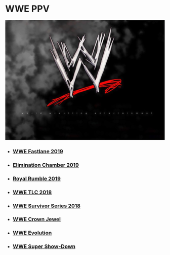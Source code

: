 # WWE PPV

![](logo.jpg)

- ### [WWE Fastlane 2019](2019/WWE-Fastlane-2019/readme.md)

- ### [Elimination Chamber 2019](2019/WWE-Elimination-Chamber-2019/readme.md)

- ### [Royal Rumble 2019](2019/WWE-Royal-Rumble-2019/readme.md)

- ### [WWE TLC 2018](2018/WWE-TLC-2018/readme.md) 

- ### [WWE Survivor Series 2018](2018/WWE-Survivor-Series-2018/readme.md) 

- ### [WWE Crown Jewel](2018/WWE-Crown-Jewel/readme.md)

- ### [WWE Evolution](2018/WWE-Evolution/readme.md)

- ### [WWE Super Show-Down](2018/WWE-Super-Show-Down/readme.md)